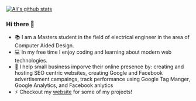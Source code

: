 <!--
**dynamic11/dynamic11** is a ✨ _special_ ✨ repository because its `README.md` (this file) appears on your GitHub profile.
-->

[![Ali's github stats](https://github-readme-stats.vercel.app/api?username=dynamic11&show_icons=true&count_private=true)](https://github.com/dynamic11/github-readme-stats)

### Hi there 👋

- :books: I am a Masters student in the field of electrical engineer in the area of Computer Aided Design. 
- :computer: In my free time I enjoy coding and learning about modern web technologies.
- :loudspeaker: I help small business imporve their online presence by: creating and hosting SEO centric websites, creating Google and Facebook advertisement campaings, track performance using Google Tag Manger, Google Analytics, and Facebook anlytics
- :zap: Checkout my [website](https://anouri.ca) for some of my projects!
